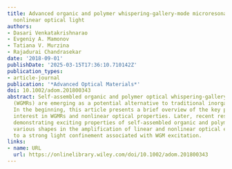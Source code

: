 ```yaml
---
title: Advanced organic and polymer whispering-gallery-mode microresonators for enhanced
  nonlinear optical light
authors:
- Dasari Venkatakrishnarao
- Evgeniy A. Mamonov
- Tatiana V. Murzina
- Rajadurai Chandrasekar
date: '2018-09-01'
publishDate: '2025-03-15T17:36:10.710142Z'
publication_types:
- article-journal
publication: '*Advanced Optical Materials*'
doi: 10.1002/adom.201800343
abstract: Self‐assembled organic and polymer optical whispering‐gallery‐mode resonators
  (WGMRs) are emerging as a potential alternative to traditional inorganic resonators.
  In the beginning, this article presents a brief overview of the key parameters of
  interest in WGMRs and nonlinear optical properties. Later, recent results are surveyed
  demonstrating exciting properties of self‐assembled organic and polymer WGMRs of
  various shapes in the amplification of linear and nonlinear optical effects due
  to a strong light confinement associated with WGM excitation.
links:
- name: URL
  url: https://onlinelibrary.wiley.com/doi/10.1002/adom.201800343
---
```

